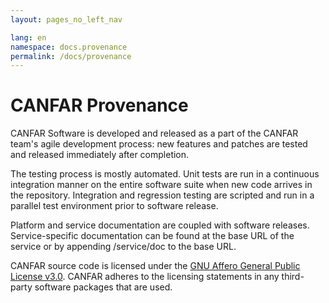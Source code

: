```yaml
---
layout: pages_no_left_nav

lang: en
namespace: docs.provenance
permalink: /docs/provenance
---
```


# CANFAR Provenance

CANFAR Software is developed and released as a part of the CANFAR team's agile development process:  new
features and patches are tested and released immediately after completion.

The testing process is mostly automated.  Unit tests are run in a continuous integration manner on the
entire software suite when new code arrives in the repository.  Integration and regression testing are
scripted and run in a parallel test environment prior to software release.

Platform and service documentation are coupled with software releases.  Service-specific documentation
can be found at the base URL of the service or by appending /service/doc to the base URL.

CANFAR source code is licensed under the [GNU Affero General Public License v3.0](https://www.gnu.org/licenses/agpl-3.0.en.html).
CANFAR adheres to the licensing statements in any third-party software packages that are used.
